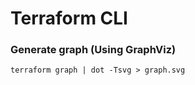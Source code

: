 # Terraform CLI

### Generate graph (Using GraphViz)
```
terraform graph | dot -Tsvg > graph.svg
```